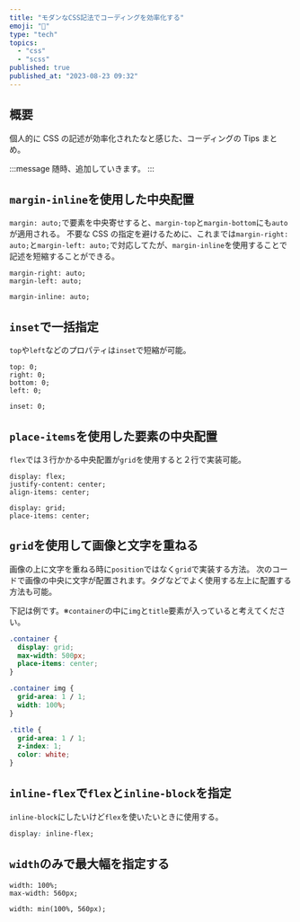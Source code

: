 ```yaml
---
title: "モダンなCSS記法でコーディングを効率化する"
emoji: "📑"
type: "tech"
topics:
  - "css"
  - "scss"
published: true
published_at: "2023-08-23 09:32"
---
```


## 概要

個人的に CSS の記述が効率化されたなと感じた、コーディングの Tips まとめ。

:::message
随時、追加していきます。
:::

## `margin-inline`を使用した中央配置

`margin: auto;`で要素を中央寄せすると、`margin-top`と`margin-bottom`にも`auto`が適用される。
不要な CSS の指定を避けるために、これまでは`margin-right: auto;`と`margin-left: auto;`で対応してたが、`margin-inline`を使用することで記述を短縮することができる。

```css:従来の方法
margin-right: auto;
margin-left: auto;
```

```css:margin-inlineを使用した例
margin-inline: auto;
```

## `inset`で一括指定

`top`や`left`などのプロパティは`inset`で短縮が可能。

```css:従来の方法
top: 0;
right: 0;
bottom: 0;
left: 0;
```

```css:insetを使用した例
inset: 0;
```

## `place-items`を使用した要素の中央配置

`flex`では３行かかる中央配置が`grid`を使用すると２行で実装可能。

```css:従来の方法
display: flex;
justify-content: center;
align-items: center;
```

```css:gridを使用した例
display: grid;
place-items: center;
```

## `grid`を使用して画像と文字を重ねる

画像の上に文字を重ねる時に`position`ではなく`grid`で実装する方法。
次のコードで画像の中央に文字が配置されます。タグなどでよく使用する左上に配置する方法も可能。

下記は例です。※`container`の中に`img`と`title`要素が入っていると考えてください。

```css:style.css
.container {
  display: grid;
  max-width: 500px;
  place-items: center;
}

.container img {
  grid-area: 1 / 1;
  width: 100%;
}

.title {
  grid-area: 1 / 1;
  z-index: 1;
  color: white;
}
```

## `inline-flex`で`flex`と`inline-block`を指定

`inline-block`にしたいけど`flex`を使いたいときに使用する。

```css:style.css
display: inline-flex;
```

## `width`のみで最大幅を指定する

```css:従来の方法
width: 100%;
max-width: 560px;
```

```css:widthだけで指定する方法
width: min(100%, 560px);
```
